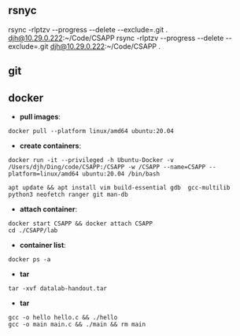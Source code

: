 ## rsnyc
rsync -rlptzv --progress --delete --exclude=.git . djh@10.29.0.222:~/Code/CSAPP
rsync -rlptzv --progress --delete --exclude=.git djh@10.29.0.222:~/Code/CSAPP .

## git

## docker
- **pull images**:
```
docker pull --platform linux/amd64 ubuntu:20.04
```
- **create containers**:
```
docker run -it --privileged -h Ubuntu-Docker -v /Users/djh/Ding/code/CSAPP:/CSAPP -w /CSAPP --name=CSAPP --platform=linux/amd64 ubuntu:20.04 /bin/bash

apt update && apt install vim build-essential gdb  gcc-multilib python3 neofetch ranger git man-db
```

- **attach container**:
```
docker start CSAPP && docker attach CSAPP
cd ./CSAPP/lab
```

- **container list**:
```
docker ps -a
```

- **tar**
```
tar -xvf datalab-handout.tar 
```

- **tar**
```
gcc -o hello hello.c && ./hello
gcc -o main main.c && ./main && rm main
```

